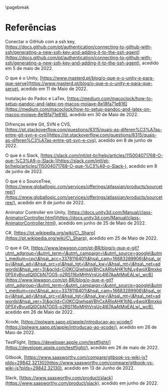 \pagebreak

# Referências

Conectar o GitHub com a ssh key, [https://docs.github.com/pt/authentication/connecting-to-github-with-ssh/generating-a-new-ssh-key-and-adding-it-to-the-ssh-agent](https://docs.github.com/pt/authentication/connecting-to-github-with-ssh/generating-a-new-ssh-key-and-adding-it-to-the-ssh-agent), acedido em 5 de maio de 2022.

O que é o Unity, [https://www.masterd.pt/blog/o-que-e-o-unity-e-para-que-serve](https://www.masterd.pt/blog/o-que-e-o-unity-e-para-que-serve), acedido em 11 de Maio de 2022.

Instalação do Padoc e LaTex, [https://medium.com/macoclock/how-to-setup-pandoc-and-latex-on-macos-mojave-8e18fa71e816](https://medium.com/macoclock/how-to-setup-pandoc-and-latex-on-macos-mojave-8e18fa71e816), acedido em 30 de Maio de 2022.

Difrenças entre Git, SVN e CVS, [https://pt.stackoverflow.com/questions/8315/quais-as-diferen%C3%A7as-entre-git-svn-e-cvs](https://pt.stackoverflow.com/questions/8315/quais-as-diferen%C3%A7as-entre-git-svn-e-cvs), acedido em 8 de junho de 2022.

O que é o Slack, [https://slack.com/intl/pt-br/help/articles/115004071768-O-que-%C3%A9-o-Slack-](https://slack.com/intl/pt-br/help/articles/115004071768-O-que-%C3%A9-o-Slack-), acedido em 8 de junho de 2022.

O que é o SourceTree, [https://www.globallogic.com/services/offerings/atlassian/products/sourcetree/](https://www.globallogic.com/services/offerings/atlassian/products/sourcetree/), acedido em 8 de junho de 2022.

Animator Controller em Unity, [https://docs.unity3d.com/Manual/class-AnimatorController.html](https://docs.unity3d.com/Manual/class-AnimatorController.html), acedido em junho de 25 de Maio de 2022.

C#, [https://pt.wikipedia.org/wiki/C\_Sharp](https://pt.wikipedia.org/wiki/C\_Sharp), acedido em 25 de Maio de 2022.

O que é Git, [https://www.lewagon.com/pt-BR/blog/o-que-e-git?utm\_adgroup=\&utm\_term=\&utm\_campaign=\&utm\_source=google\&utm\_medium=cpc\&hsa\_acc=3378116401\&hsa\_cam=16683289906\&hsa\_grp=\&hsa\_ad=\&hsa\_src=x\&hsa\_tgt=\&hsa\_kw=\&hsa\_mt=\&hsa\_net=adwords\&hsa\_ver=3\&gclid=Cj0KCQjwhqaVBhCxARIsAHK1tiNLy4wqXBmxkq0P5XyBvudQl0CbN7OG5-o2RS116xMHhVrqUc4l67AaAtMqEALw\_wcB](https://www.lewagon.com/pt-BR/blog/o-que-e-git?utm\_adgroup=\&utm\_term=\&utm\_campaign=\&utm\_source=google\&utm\_medium=cpc\&hsa\_acc=3378116401\&hsa\_cam=16683289906\&hsa\_grp=\&hsa\_ad=\&hsa\_src=x\&hsa\_tgt=\&hsa\_kw=\&hsa\_mt=\&hsa\_net=adwords\&hsa\_ver=3\&gclid=Cj0KCQjwhqaVBhCxARIsAHK1tiNLy4wqXBmxkq0P5XyBvudQl0CbN7OG5-o2RS116xMHhVrqUc4l67AaAtMqEALw\_wcB), acedido em 26 de Maio de 2022.

Xcode, [https://pplware.sapo.pt/apple/introducao-ao-xcode/](https://pplware.sapo.pt/apple/introducao-ao-xcode/), acedido em 26 de Maio de 2022.

TestFlight, [https://developer.apple.com/testflight/](https://developer.apple.com/testflight/), acedido em 26 de maio de 2022.

Gitbook, [https://www.saasworthy.com/compare/gitbook-vs-wiki-js?pIds=29842,32130](https://www.saasworthy.com/compare/gitbook-vs-wiki-js?pIds=29842,32130), acedido em 13 de Junho de 2022.

Slack, [https://www.saasworthy.com/product/slack](https://www.saasworthy.com/product/slack), acedido em junho de 2022.



